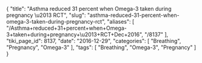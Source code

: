 {
    "title": "Asthma reduced 31 percent when Omega-3 taken during pregnancy \u2013 RCT",
    "slug": "asthma-reduced-31-percent-when-omega-3-taken-during-pregnancy-rct",
    "aliases": [
        "/Asthma+reduced+31+percent+when+Omega-3+taken+during+pregnancy+\u2013+RCT+Dec+2016",
        "/8137"
    ],
    "tiki_page_id": 8137,
    "date": "2016-12-29",
    "categories": [
        "Breathing",
        "Pregnancy",
        "Omega-3"
    ],
    "tags": [
        "Breathing",
        "Omega-3",
        "Pregnancy"
    ]
}